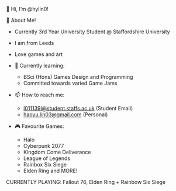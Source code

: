 👋 Hi, I’m @hylin0!

👀 About Me!
  - Currently 3rd Year University Student @ Staffordshire University
  - I am from Leeds
  - Love games and art
  - 🌱 Currently learning: 
      - BSci (Hons) Games Design and Programming
      - Committed towards varied Game Jams
  - 📫 How to reach me: 
      - l011139l@student.staffs.ac.uk (Student Email)
      - haoyu.lin03@gmail.com (Personal)
   
- 🎮 Favourite Games:
    - Halo
    - Cyberpunk 2077
    - Kingdom Come Deliverance
    - League of Legends
    - Rainbox Six Siege
    - Elden Ring
    and MORE!

CURRENTLY PLAYING: Fallout 76, Elden Ring + Rainbow Six Siege

<!---
hylin0/hylin0 is a ✨ special ✨ repository because its `README.md` (this file) appears on your GitHub profile.
You can click the Preview link to take a look at your changes.
--->

